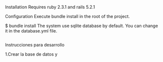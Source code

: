 Installation
Requires ruby 2.3.1 and rails 5.2.1

Configuration
Execute bundle install in the root of the project.

$ bundle install
The system use sqlite database by default. You can change it in the database.yml file.

##

Instrucciones para desarrollo

1.Crear la base de datos y 

